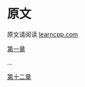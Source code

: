 # 原文

原文请阅读 [learncpp.com](https://www.learncpp.com)

[第一章](./0-Introduction-getting-started)

...

[第十二章](./12-virtual-functions)
